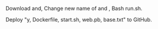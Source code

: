Download and, Change new name of and , Bash run.sh.

Deploy "y, Dockerfile, start.sh, web.pb, base.txt" to GitHub.
